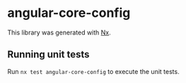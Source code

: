 # angular-core-config

This library was generated with [Nx](https://nx.dev).

## Running unit tests

Run `nx test angular-core-config` to execute the unit tests.
